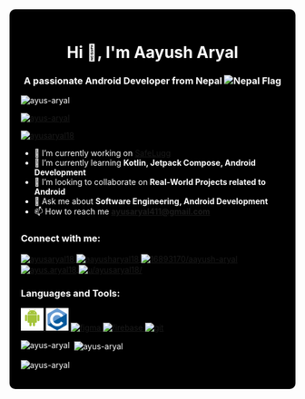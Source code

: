 <div style="background-color: black; color: white; padding: 20px; border-radius: 10px;">

  <h1 align="center" style="color: white;">Hi 👋, I'm Aayush Aryal</h1>
  <h3 align="center" style="color: white;">
    A passionate Android Developer from Nepal 
    <img src="https://upload.wikimedia.org/wikipedia/commons/9/9b/Flag_of_Nepal.svg" alt="Nepal Flag" width="20"/>
  </h3>

  <p align="left"> 
    <img src="https://komarev.com/ghpvc/?username=ayus-aryal&label=Profile%20views&color=0e75b6&style=flat" alt="ayus-aryal" /> 
  </p>

  <p align="left"> 
    <a href="https://github.com/ryo-ma/github-profile-trophy">
      <img src="https://github-profile-trophy.vercel.app/?username=ayus-aryal&theme=darkhub" alt="ayus-aryal" />
    </a> 
  </p>

  <p align="left"> 
    <a href="https://twitter.com/ayusaryal18" target="blank">
      <img src="https://img.shields.io/twitter/follow/ayusaryal18?logo=twitter&style=for-the-badge" alt="ayusaryal18" />
    </a> 
  </p>

  - 🔭 I’m currently working on [SafeLugg](https://github.com/ayus-aryal/SafeLugg)
  - 🌱 I’m currently learning **Kotlin, Jetpack Compose, Android Development**
  - 👯 I’m looking to collaborate on **Real-World Projects related to Android**
  - 💬 Ask me about **Software Engineering, Android Development**
  - 📫 How to reach me **ayusaryal411@gmail.com**

  <h3 align="left" style="color: white;">Connect with me:</h3>
  <p align="left">
    <a href="https://twitter.com/ayusaryal18" target="blank">
      <img align="center" src="https://raw.githubusercontent.com/rahuldkjain/github-profile-readme-generator/master/src/images/icons/Social/twitter.svg" alt="ayusaryal18" height="30" width="40" />
    </a>
    <a href="https://linkedin.com/in/aayusharyal18" target="blank">
      <img align="center" src="https://raw.githubusercontent.com/rahuldkjain/github-profile-readme-generator/master/src/images/icons/Social/linked-in-alt.svg" alt="aayusharyal18" height="30" width="40" />
    </a>
    <a href="https://stackoverflow.com/users/16893170/aayush-aryal" target="blank">
      <img align="center" src="https://raw.githubusercontent.com/rahuldkjain/github-profile-readme-generator/master/src/images/icons/Social/stack-overflow.svg" alt="16893170/aayush-aryal" height="30" width="40" />
    </a>
    <a href="https://instagram.com/ayus.aryal18" target="blank">
      <img align="center" src="https://raw.githubusercontent.com/rahuldkjain/github-profile-readme-generator/master/src/images/icons/Social/instagram.svg" alt="ayus.aryal18" height="30" width="40" />
    </a>
    <a href="https://www.leetcode.com/u/ayusaryal18/" target="blank">
      <img align="center" src="https://raw.githubusercontent.com/rahuldkjain/github-profile-readme-generator/master/src/images/icons/Social/leet-code.svg" alt="u/ayusaryal18/" height="30" width="40" />
    </a>
  </p>

  <h3 align="left" style="color: white;">Languages and Tools:</h3>
  <p align="left">
    <a href="https://developer.android.com" target="_blank" rel="noreferrer"> 
      <img src="https://raw.githubusercontent.com/devicons/devicon/master/icons/android/android-original-wordmark.svg" alt="android" width="40" height="40"/> 
    </a> 
    <a href="https://www.cprogramming.com/" target="_blank" rel="noreferrer"> 
      <img src="https://raw.githubusercontent.com/devicons/devicon/master/icons/c/c-original.svg" alt="c" width="40" height="40"/> 
    </a> 
    <a href="https://www.figma.com/" target="_blank" rel="noreferrer"> 
      <img src="https://www.vectorlogo.zone/logos/figma/figma-icon.svg" alt="figma" width="40" height="40"/> 
    </a> 
    <a href="https://firebase.google.com/" target="_blank" rel="noreferrer"> 
      <img src="https://www.vectorlogo.zone/logos/firebase/firebase-icon.svg" alt="firebase" width="40" height="40"/> 
    </a> 
    <a href="https://git-scm.com/" target="_blank" rel="noreferrer"> 
      <img src="https://www.vectorlogo.zone/logos/git-scm/git-scm-icon.svg" alt="git" width="40" height="40"/> 
    </a> 
  </p>

  <p>
    <img align="left" src="https://github-readme-stats.vercel.app/api/top-langs?username=ayus-aryal&show_icons=true&locale=en&layout=compact&theme=radical" alt="ayus-aryal" />
  </p>

  <p>&nbsp;
    <img align="center" src="https://github-readme-stats.vercel.app/api?username=ayus-aryal&show_icons=true&locale=en&theme=radical" alt="ayus-aryal" />
  </p>

  <p>
    <img align="center" src="https://github-readme-streak-stats.herokuapp.com/?user=ayus-aryal&theme=radical" alt="ayus-aryal" />
  </p>
  
</div>
